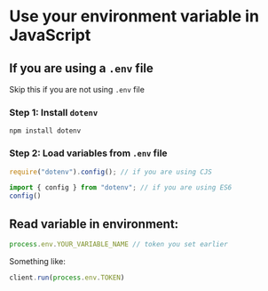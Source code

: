 # Use your environment variable in JavaScript

## If you are using a `.env` file

Skip this if you are not using `.env` file

### Step 1: Install `dotenv`

```
npm install dotenv
```

### Step 2: Load variables from `.env` file

```js
require("dotenv").config(); // if you are using CJS

import { config } from "dotenv"; // if you are using ES6
config()
```

## Read variable in environment:

```js
process.env.YOUR_VARIABLE_NAME // token you set earlier
```

Something like:
```js
client.run(process.env.TOKEN)
```
